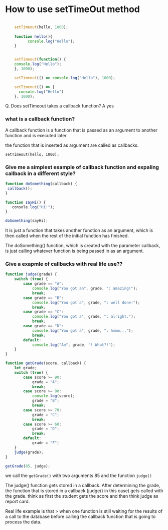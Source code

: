 # How to use setTimeOut method

```javascript

    setTimeout(hello, 1000);
       
    function hello(){
          console.log("Hello");
    }


    setTimeout(function() {
    console.log("Hello");
    }, 1000);

    setTimeout(() => console.log("Hello"), 1000);

    setTimeout(() => {
      console.log("Hello")
    }, 1000);
```


Q. Does setTimeout takes a callback function?
A  yes

### what is a callback function?

A callback function is a function that is passed as an argument to another function and is executed later

the function that is inserted as argument are called as callbacks.

`setTimeout(hello, 1000);`


### Give me a simplest example of callback function and expaling callback in a different style?

``` javascript
function doSomething(callback) {
 callback();
}

function sayHi() {
   console.log("Hi!");
}

doSomething(sayHi);
```

It is just a function that takes another function as an argument, which is then called when the rest of the initial function has finished.

The doSomething() function, which is created with the parameter callback, is just calling whatever function is being passed in as an argument.

### Give a exapmle of callbacks with real life use??

```javascript
function judge(grade) {
    switch (true) {
        case grade == "A":
            console.log("You got an", grade, ": amazing!");
            break;
        case grade == "B":
            console.log("You got a", grade, ": well done!");
            break;
        case grade == "C":
            console.log("You got a", grade, ": alright.");
            break;
        case grade == "D":
            console.log("You got a", grade, ": hmmm...");
            break;
        default:
            console.log("An", grade, "! What?!");
    }
}

function getGrade(score, callback) {
    let grade;
    switch (true) {
        case score >= 90:
            grade = "A";
            break;
        case score >= 80:
            console.log(score);
            grade = "B";
            break;
        case score >= 70:
            grade = "C";
            break;
        case score >= 60:
            grade = "D";
            break;
        default:
            grade = "F";
    }
    judge(grade);
}

getGrade(85, judge);
```

we call the `getGrade()` with two arguments 85 and the function `judge()`

The judge() function gets stored in a callback. After determining the grade, the function that is stored in a callback (judge() in this case) gets called with the grade. think as first the student gets the score and then think judge as report card.

Real life example is that > when one function is still waiting for the results of a call to the database before calling the callback function that is going to process the data.


